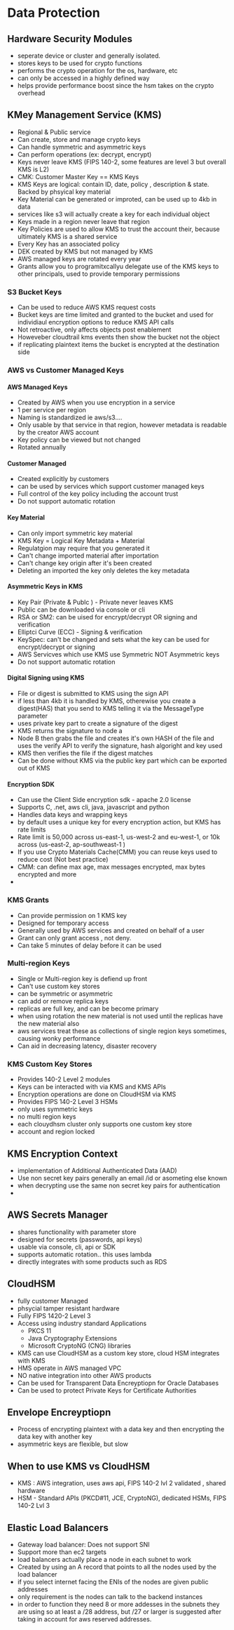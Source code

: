# Data Protection

## Hardware Security Modules

- seperate device or cluster and generally isolated.
- stores keys to be used for crypto functions 
- performs the crypto operation for the os, hardware, etc
- can only be accessed in a highly defined way 
- helps provide performance boost since the hsm takes on the crypto overhead

## KMey Management Service (KMS)

- Regional & Public service
- Can create, store and manage crypto keys
- Can handle symmetric and asymmetric keys
- Can perform operations (ex: decrypt, encrypt)
- Keys never leave KMS (FIPS 140-2, some features are level 3 but overall KMS is L2)
- CMK: Customer Master Key == KMS Keys
- KMS Keys are logical: contain ID, date, policy , description & state. Backed by phsyical key material
- Key Material can be generated or improted, can be used up to 4kb in data
- services like s3 will actually create a key for each individual object
- Keys made in a region never leave that region
- Key Policies are used to allow KMS to trust the account their, because ultimately KMS is a shared service
- Every Key has an associated policy 
- DEK created by KMS but not managed by KMS
- AWS managed keys are rotated every year
- Grants allow you to programitxcallyu delegate use of the KMS keys to other principals, used to provide temporary permissions


### S3 Bucket Keys

- Can be used to reduce AWS KMS request costs
- Bucket keys are time limited and granted to the bucket and used for individiaul encryption options to reduce KMS API calls
- Not retroactive, only affects objects post enablement
- Howeveber cloudtrail kms events then show the bucket not the object
- if replicating plaintext items the bucket is encrypted at the destination side 

### AWS vs Customer Managed Keys

#### AWS Managed Keys

- Created by AWS when you use encryption in a service
- 1 per service per region
- Naming is standardized ie aws/s3....
- Only usable by that service in that region, however metadata is readable by the creator AWS account
- Key policy can be viewed but not changed
- Rotated annually

#### Customer Managed

- Created explicitly by customers
- can be used by services which support customer managed keys
- Full control of the key policy including the account trust
- Do not support automatic rotation

#### Key Material

 - Can only import symmetric key material
 - KMS Key = Logical Key Metadata + Material 
 - Regulatgion may require that you generated it
 - Can't change imported material after importation
 - Can't change key origin after it's been created
 - Deleting an imported the key only deletes the key metadata 


 #### Asymmetric Keys in KMS

 - Key Pair (Private & Publc ) - Private never leaves KMS
 - Public can be downloaded via console or cli 
 - RSA or SM2: can be uised for encrypt/decrypt OR signing and verification
 - Elliptci Curve (ECC) - Signing & verification 
 - KeySpec: can't be changed and sets what the key can be used for encrypt/decrypt or signing
 - AWS Servicves which use KMS use Symmetric NOT Asymmetric keys
 - Do not support automatic rotation


 #### Digital Signing using KMS

  - File or digest is submitted to KMS using the sign API
  - if less than 4kb it is handled by KMS, otherewise you create a digest(HAS) that you send to KMS telling it via the MessageType parameter
  - uses private key part to create a signature of the digest 
  - KMS returns the signature to node a
  - Node B then grabs the file and creates it's own HASH of the file and uses the verify API to verify the signature, hash algoright and key used
  - KMS then verifies the file if the digest matches
  - Can be done without KMS via the public key part which can be exported out of KMS


#### Encryption SDK

- Can use the Client Side encryption sdk - apache 2.0 license
- Supports C, .net, aws cli, java, javascript and python
- Handles data keys and wrapping keys
- by default uses a unique key for every encryption action, but KMS has rate limits 
- Rate limit is 50,000 across us-east-1, us-west-2 and eu-west-1, or 10k across (us-east-2, ap-southweast-1 ) 
- If you use Crypto Materials Cache(CMM) you can reuse keys used to reduce cost (Not best practice)
- CMM: can define max age, max messages encrypted, max bytes encrypted and more
- 

### KMS Grants

- Can provide permission on 1 KMS key 
- Designed for temporary access 
- Generally used by AWS services and created on behalf of a user
- Grant can only grant access , not deny.
- Can take 5 minutes of delay before it can be used

### Multi-region Keys

- Single or Multi-region key is defiend up front
- Can't use custom key stores
- can be symmetric or asymmetric
- can add or remove replica keys 
- replicas are full key, and can be become primary 
- when using rotation the new material is not used until the replicas have the new material also 
- aws services treat these as collections of single region keys sometimes, causing wonky performance
- Can aid in decreasing latency, disaster recovery 

### KMS Custom Key Stores

- Provides 140-2 Level 2 modules
- Keys can be interacted with via KMS and KMS APIs
- Encryption operations are done on CloudHSM via KMS
- Provides FIPS 140-2 Level 3 HSMs
- only uses symmetric keys
- no multi region keys
- each clouydhsm cluster only supports one custom key store
- account and region locked

## KMS Encryption Context

- implementation of Additional Authenticated Data (AAD)
- Use non secret key pairs generally an email /id or asometing else known
- when decrypting use the same non secret key pairs for authentication
- 

## AWS Secrets Manager

- shares functionality with parameter store
- designed for secrets (passwords, api keys)
- usable via console, cli, api or SDK
- supports automatic rotation.. this uses lambda
- directly integrates with some products such as RDS


## CloudHSM

- fully customer Managed
- phsycial tamper resistant hardware
- Fully FIPS 1420-2 Level 3 
- Access using industry standard Applications 
   - PKCS 11
   - Java Cryptography Extensions
   - Microsoft CryptoNG (CNG) libraries
- KMS can use CloudHSM as a custom key store, cloud HSM integrates with KMS
- HMS operate in AWS managed VPC
- NO native integration into other AWS products
- Can be used for Transparent Data Encreyptiopn for Oracle Databases
- Can be used to protect Private Keys for Certificate Authorities 


## Envelope Encreyptiopn

- Process of encrypting plaintext with a data key and then encrypting the data key with another key
- asymmetric keys are flexible, but slow 

## When to use KMS vs CloudHSM

- KMS : AWS integration, uses aws api, FIPS 140-2 lvl 2 validated , shared hardware
- HSM - Standard APIs (PKCD#11, JCE, CryptoNG), dedicated HSMs, FIPS 140-2 Lvl 3

## Elastic Load Balancers

- Gateway load balancer: Does not support SNI
- Support more than ec2 targets
- load balancers actually place a node in each subnet to work
- Created by using an A record that points to all the nodes used by the load balancer
- if you select internet facing the ENIs of the nodes are given public addresses
- only requirement is the nodes can talk to the backend instances
- in order to function they need 8 or more addesses in the subnets they are using so at least a /28 address, but /27 or larger is suggested after taking in account for aws reserved addresses.

